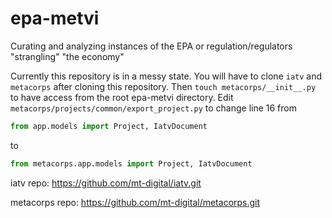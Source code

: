 # epa-metvi
Curating and analyzing instances of the EPA or regulation/regulators "strangling" "the economy"

Currently this repository is in a messy state. You will have to clone `iatv` and `metacorps` after
cloning this repository. Then `touch metacorps/__init__.py` to have access from the root epa-metvi directory.
Edit `metacorps/projects/common/export_project.py` to change line 16 from

```python
from app.models import Project, IatvDocument
```

to

```python
from metacorps.app.models import Project, IatvDocument
```

iatv repo: https://github.com/mt-digital/iatv.git

metacorps repo: https://github.com/mt-digital/metacorps.git
